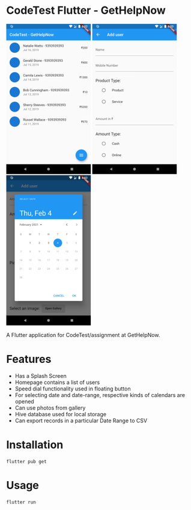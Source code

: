 # CodeTest Flutter - GetHelpNow

![CodeTest flutter](https://github.com/SahilLimbe/CodeTest_GetHelpNow/blob/master/images/1.png)
![CodeTest flutter](https://github.com/SahilLimbe/CodeTest_GetHelpNow/blob/master/images/2.png)
![CodeTest flutter](https://github.com/SahilLimbe/CodeTest_GetHelpNow/blob/master/images/3.png)

A Flutter application for CodeTest/assignment at GetHelpNow.

# Features

  - Has a Splash Screen
  - Homepage contains a list of users
  - Speed dial functionality used in floating button
  - For selecting date and date-range, respective kinds of calendars are opened
  - Can use photos from gallery
  - Hive database used for local storage
  - Can export records in a particular Date Range to CSV

# Installation

```
flutter pub get
```
# Usage

```
flutter run
```

